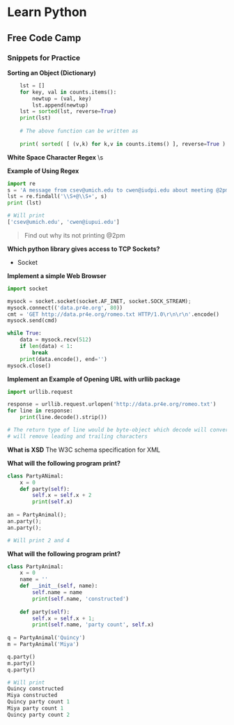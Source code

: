 # Learn Python

## Free Code Camp


### Snippets for Practice

**Sorting an Object (Dictionary)**
```python
    lst = []
    for key, val in counts.items():
        newtup = (val, key)
        lst.append(newtup)
    lst = sorted(lst, reverse=True)
    print(lst)
    
    # The above function can be written as 
    
    print( sorted( [ (v,k) for k,v in counts.items() ], reverse=True ) )
```

**White Space Character Regex**
\s

**Example of Using Regex**
```python
import re
s = 'A message from csev@umich.edu to cwen@iudpi.edu about meeting @2pm';
lst = re.findall('\\S+@\\S+', s)
print (lst)

# Will print
['csev@umich.edu', 'cwen@iupui.edu']
```
> Find out why its not printing @2pm

**Which python library gives access to TCP Sockets?**
- Socket

**Implement a simple Web Browser**
```python
import socket

mysock = socket.socket(socket.AF_INET, socket.SOCK_STREAM);
mysock.connect(('data.pr4e.org', 80))
cmt = 'GET http://data.pr4e.org/romeo.txt HTTP/1.0\r\n\r\n'.encode()
mysock.send(cmd)

while True:
    data = mysock.recv(512)
    if len(data) < 1:
        break
	print(data.encode(), end='')
mysock.close()
```

**Implement an Example of Opening URL with urllib package**

```python
import urllib.request

response = urllib.request.urlopen('http://data.pr4e.org/romeo.txt')
for line in response:
    print(line.decode().strip()) 

# The return type of line would be byte-object which decode will convert in utf-8 encoded string, strip function
# will remove leading and trailing characters

```

**What is XSD**
The W3C schema specification for XML

**What will the following program print?**
```python
class PartyANimal:
    x = 0
    def party(self):
        self.x = self.x + 2
        print(self.x)
        
an = PartyAnimal();
an.party();
an.party();

# Will print 2 and 4
```

**What will the following program print?**
```python
class PartyAnimal:
    x = 0
    name = ''
    def __init__(self, name):
        self.name = name
        print(self.name, 'constructed')
    
    def party(self):
        self.x = self.x + 1;
        print(self.name, 'party count', self.x)
        
q = PartyAnimal('Quincy')
m = PartyAnimal('Miya')

q.party()
m.party()
q.party()

# Will print
Quincy constructed
Miya constructed
Quincy party count 1
Miya party count 1
Quincy party count 2
```

